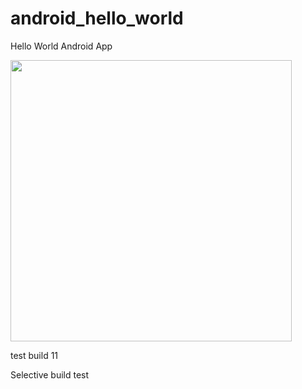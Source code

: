 android_hello_world
===================
Hello World Android App
  
<img src="http://i.imgur.com/dio0DXF.png" width="450" />

test build 11 

Selective build test
